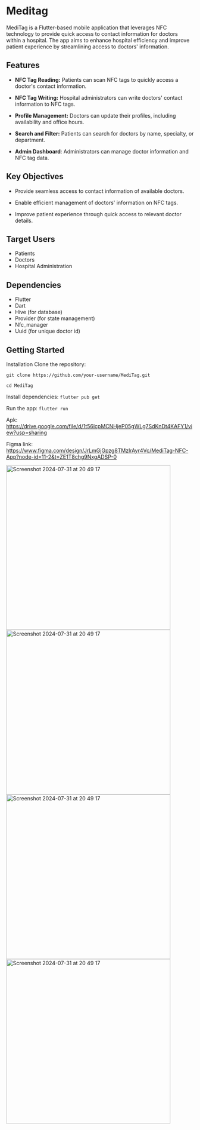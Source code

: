 # Meditag

MediTag is a Flutter-based mobile application that leverages NFC technology to provide quick access to contact information for doctors within a hospital. The app aims to enhance hospital efficiency and improve patient experience by streamlining access to doctors' information.

## Features

- **NFC Tag Reading:** Patients can scan NFC tags to quickly access a doctor's contact information.

- **NFC Tag Writing:** Hospital administrators can write doctors' contact information to NFC tags.

- **Profile Management:** Doctors can update their profiles, including availability and office hours.

- **Search and Filter:** Patients can search for doctors by name, specialty, or department.

- **Admin Dashboard**: Administrators can manage doctor information and NFC tag data.

## Key Objectives
- Provide seamless access to contact information of available doctors.
  
- Enable efficient management of doctors' information on NFC tags.
  
- Improve patient experience through quick access to relevant doctor details.

## Target Users
- Patients
- Doctors
- Hospital Administration

## Dependencies
- Flutter
- Dart
- Hive (for database)
- Provider (for state management)
- Nfc_manager
- Uuid (for unique doctor id)

## Getting Started

Installation
Clone the repository:

```git clone https://github.com/your-username/MediTag.git```

```cd MediTag```

Install dependencies:
```flutter pub get```

Run the app:
```flutter run```

Apk: https://drive.google.com/file/d/1t56lcpMCNHjeP05gWLg7SdKnDt4KAFY1/view?usp=sharing

Figma link: https://www.figma.com/design/JrLmGjGpzg8TMzlrAyr4Vc/MediTag-NFC-App?node-id=11-2&t=ZE1T8chg9NxgADSP-0



<img width="441" alt="Screenshot 2024-07-31 at 20 49 17" src="https://github.com/user-attachments/assets/eb4f3d2b-2e73-4642-8ff7-07413efd67bf">


<img width="441" alt="Screenshot 2024-07-31 at 20 49 17" src="https://github.com/user-attachments/assets/ecf02197-ffed-4ad8-a84b-8da664688b50">


<img width="441" alt="Screenshot 2024-07-31 at 20 49 17" src="https://github.com/user-attachments/assets/5ba62eb8-deba-4192-8c14-728ac8468ba6">


<img width="441" alt="Screenshot 2024-07-31 at 20 49 17" src="https://github.com/user-attachments/assets/a5777d2c-b626-421c-98b0-1b34effb9e47">



